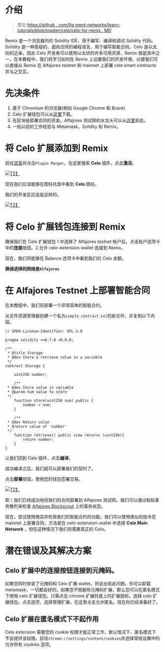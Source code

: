 # 介绍

> 原文:[https://github . com/fig ment-networks/learn-tutorials/blob/master/celo/celo-for-remix . MD](https://github.com/figment-networks/learn-tutorials/blob/master/celo/celo-for-remix.md)

Remix 是一个浏览器内的 Solidity IDE，用于编写、编译和调试 Solidity 代码。Solidity 是一种高级的、面向合同的编程语言，用于编写智能合同。Celo 是以太坊的近亲，因此 Celo 开发者可以使用以太坊的许多可用资源，Remix 就是其中之一。在本教程中，我们将学习如何在 Remix 上设置我们的开发环境，以便我们可以直接从 Remix 在 Alfajores testnet 和 mainnet 上部署 celo smart contracts 并与之交互。

# 先决条件

1.  基于 Chromium 的浏览器(例如 Google Chrome 和 Brave)
2.  Celo 扩展钱包可以从[这里](https://chrome.google.com/webstore/detail/celoextensionwallet/kkilomkmpmkbdnfelcpgckmpcaemjcdh?hl=en)下载。
3.  在区块链部署合同的资金。Alfajores 测试网的水龙头可以从[这里](https://celo.org/developers/faucet)到达。
4.  一些以前的工作经验与 Metamask，Solidity 和 Remix。

# 将 Celo 扩展添加到 Remix

前往[混音](https://remix.ethereum.org/)并点击`Plugin Manger`。在这里搜索 **Celo** 插件，点击**激活**。

[![](../Images/3e158f3bee08e85f333df7cd85b7a6c1.png)T2】](https://raw.githubusercontent.com/figment-networks/learn-tutorials/master/assets/celo-extension-first.JPG)

现在我们应该能够在图标托盘中看到 **Celo** 图标。

我们的开发区应该是这样的。

[![](../Images/214cb7c70cca194b8d811f6949b1daa9.png)T2】](https://raw.githubusercontent.com/figment-networks/learn-tutorials/master/assets/celo-extension-added.JPG)

# 将 Celo 扩展钱包连接到 Remix

确保我们在 Celo 扩展钱包 1 中选择了 Alfajores testnet 帐户后。点击账户选项卡中的**连接**按钮。2.允许 celo-extension-wallet 连接到 Remix。

现在，我们将能够在 Balance 选项卡中看到我们的 Celo 余额。

**确保选择的网络是`Alfajores`**

# 在 Alfajores Testnet 上部署智能合同

在本教程中，我们将部署一个非常简单的智能合约。

从文件资源管理器创建一个名为`simple_contract.sol`的新文件，并复制以下内容。

```
// SPDX-License-Identifier: GPL-3.0

pragma solidity >=0.7.0 <0.8.0;

/**
 * @title Storage
 * @dev Store & retrieve value in a variable
 */
contract Storage {

    uint256 number;

    /**
 * @dev Store value in variable
 * @param num value to store
 */
    function store(uint256 num) public {
        number = num;
    }

    /**
 * @dev Return value 
 * @return value of 'number'
 */
    function retrieve() public view returns (uint256){
        return number;
    }
}
```

让我们回到 Celo 插件，点击**编译**。

成功编译之后，我们就可以部署我们的契约了。

点击**部署**按钮，使用您的钱包签署交易。

[![](../Images/aab97436cc0832e4a68cb5c6a6db86a0.png)T2】](https://raw.githubusercontent.com/figment-networks/learn-tutorials/master/assets/celo-extension-deploy-button%20%281%29%20%281%29%20%281%29.JPG)

耶！我们已经成功地将我们的合同部署到 Alfajores 测试网。我们可以通过粘贴事务散列来检查 [Alfajores Blockscout](https://alfajores-blockscout.celo-testnet.org/) 上的事务状态。

现在，尝试使用商店并检索我们的智能合约的功能。我们可以使用类似的指令在 mainnet 上部署合同，方法是在 celo-extension-wallet 中选择 **Celo Main Network** ，但在这种情况下我们将需要真正的 Celo。

# 潜在错误及其解决方案

## Celo 扩展中的连接按钮连接到元掩码。

如果您同时安装了元掩码和 Celo 扩展 wallet，则会出现此问题。你可以卸载 metamask，一切都会好的。如果您不想删除元掩码扩展，那么您可以在匿名模式下使用 celo 扩展钱包。只需点击 chrome 扩展托盘上的扩展图标，选择 celo 扩展钱包，点击选项，选择管理扩展，在这里点击允许匿名。现在你已经准备好了。

## Celo 扩展在匿名模式下不起作用

Celo extension 需要您的 cookie 权限才能正常工作，默认情况下，匿名模式下不会提供该权限。前往`chrome://settings/content/cookies`并选择常规设置中的允许所有 cookies 选项。